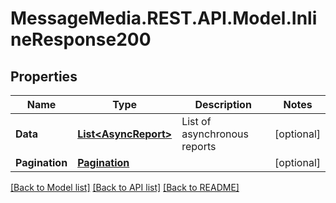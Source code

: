 # MessageMedia.REST.API.Model.InlineResponse200
## Properties

Name | Type | Description | Notes
------------ | ------------- | ------------- | -------------
**Data** | [**List&lt;AsyncReport&gt;**](AsyncReport.md) | List of asynchronous reports | [optional] 
**Pagination** | [**Pagination**](Pagination.md) |  | [optional] 

[[Back to Model list]](../README.md#documentation-for-models) [[Back to API list]](../README.md#documentation-for-api-endpoints) [[Back to README]](../README.md)

